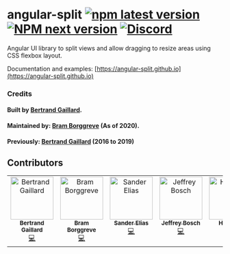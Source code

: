 # angular-split [![npm latest version](https://img.shields.io/npm/v/angular-split/latest.svg?style=flat-square)](https://www.npmjs.com/package/angular-split) [![NPM next version](https://img.shields.io/npm/v/angular-split/next.svg?style=flat-square)](https://www.npmjs.com/package/angular-split) [![Discord](https://img.shields.io/discord/748677963142135818?color=7289DA&label=Angular%20Discord&logo=discord&logoColor=white&style=flat-square)](https://discord.gg/Qm9MPCg)

Angular UI library to split views and allow dragging to resize areas using CSS flexbox layout.

Documentation and examples:
[https://angular-split.github.io](https://angular-split.github.io)

### Credits

#### Built by [Bertrand Gaillard](https://github.com/bertrandg).

#### Maintained by: [Bram Borggreve](https://github.com/beeman) (As of 2020).

#### Previously: [Bertrand Gaillard](https://github.com/bertrandg) (2016 to 2019)

## Contributors

<!-- ALL-CONTRIBUTORS-LIST:START - Do not remove or modify this section -->
<!-- prettier-ignore-start -->
<!-- markdownlint-disable -->
<table>
  <tbody>
    <tr>
      <td align="center" valign="top" width="14.28%"><a href="https://github.com/bertrandg"><img src="https://avatars.githubusercontent.com/u/7031941?v=4?s=100" width="100px;" alt="Bertrand Gaillard"/><br /><sub><b>Bertrand Gaillard</b></sub></a><br /><a href="https://github.com/angular-split/angular-split/commits?author=bertrandg" title="Code">💻</a></td>
      <td align="center" valign="top" width="14.28%"><a href="https://beeman.dev/"><img src="https://avatars.githubusercontent.com/u/36491?v=4?s=100" width="100px;" alt="Bram Borggreve"/><br /><sub><b>Bram Borggreve</b></sub></a><br /><a href="https://github.com/angular-split/angular-split/commits?author=beeman" title="Code">💻</a></td>
      <td align="center" valign="top" width="14.28%"><a href="https://github.com/SanderElias"><img src="https://avatars.githubusercontent.com/u/1249083?v=4?s=100" width="100px;" alt="Sander Elias"/><br /><sub><b>Sander Elias</b></sub></a><br /><a href="https://github.com/angular-split/angular-split/commits?author=SanderElias" title="Code">💻</a></td>
      <td align="center" valign="top" width="14.28%"><a href="https://jefiozie.github.io"><img src="https://avatars.githubusercontent.com/u/17835373?v=4?s=100" width="100px;" alt="Jeffrey Bosch"/><br /><sub><b>Jeffrey Bosch</b></sub></a><br /><a href="https://github.com/angular-split/angular-split/commits?author=Jefiozie" title="Code">💻</a></td>
      <td align="center" valign="top" width="14.28%"><a href="https://github.com/Harpush"><img src="https://avatars.githubusercontent.com/u/30085989?v=4?s=100" width="100px;" alt="Harpush"/><br /><sub><b>Harpush</b></sub></a><br /><a href="https://github.com/angular-split/angular-split/commits?author=Harpush" title="Code">💻</a></td>
    </tr>
  </tbody>
</table>

<!-- markdownlint-restore -->
<!-- prettier-ignore-end -->

<!-- ALL-CONTRIBUTORS-LIST:END -->
